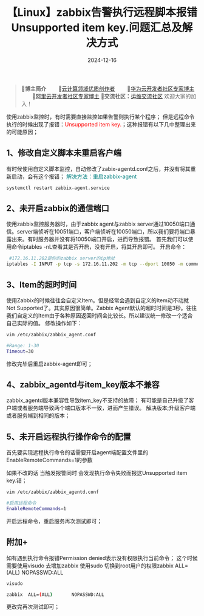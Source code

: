 ﻿---
title: 【Linux】zabbix告警执行远程脚本报错Unsupported item key.问题汇总及解决方式
icon: circle-info
order: 1
category:
  - Linux
  - zabbix
  - 服务器监控
tag:
  - Linux
  - zabbix
  - 服务器监控
  - 运维
pageview: false
date: 2024-12-16
comment: false
breadcrumb: false
---

>🍁**博主简介**
>&emsp;&emsp;🏅[云计算领域优质创作者](https://blog.csdn.net/liu_chen_yang?type=blog)
>&emsp;&emsp;🏅[华为云开发者社区专家博主](https://bbs.huaweicloud.com/community/myblog)
>&emsp;&emsp;🏅[阿里云开发者社区专家博主](https://developer.aliyun.com/my?spm=a2c6h.13148508.setting.3.21fc4f0eCmz1v3#/article?_k=zooqoz)
>💊**交流社区：**[运维交流社区](https://bbs.csdn.net/forums/lcy) 欢迎大家的加入！
>


使用zabbix监控时，有时需要直接监控如果告警则执行某个程序；
但是远程命令执行的时候出现了报错：<font color=red>Unsupported item key.</font>；这种报错有以下几中整理出来的可能原因；

## 1、修改自定义脚本未重启客户端
有时候使用自定义脚本监控，自动修改了zabix-agentd.conf之后，并没有将其重新启动，会有这个报错；
<font color=teal>解决方法：重启zabbix-agent</font>

```bash
systemctl restart zabbix-agent.service
```
## 2、未开启zabbix的通信端口
使用zabbix监控服务器时，由于zabbix agent与zabbix server通过10050端口通信。server端侦听在10051端口，客户端侦听在10050端口，所以我们要将端口暴露出来。有时服务器并没有将10050端口开启，进而导致报错。
首先我们可以使用命令iptables -nL查看其是否开启，没有开启，将其开启即可。
开启命令：

```bash
 #172.16.11.202是你的zabbix server的ip地址
iptables -I INPUT -p tcp -s 172.16.11.202 -m tcp --dport 10050 -m comment --comment "zabbix_agentd listen 10050" -j ACCEPT
```
## 3、Item的超时时间
使用Zabbix的时候往往会自定义Item。但是经常会遇到自定义的Item动不动就Not Supported了。其实原因很简单。Zabbix Agent默认的超时时间是3秒。往往我们自定义的Item由于各种原因返回时间会比较长。所以建议统一修改一个适合自己实际的值。
修改操作如下：

```bash
vim /etc/zabbix/zabbix_agent.conf

#Range: 1-30
Timeout=30
```
修改完毕后重启zabbix-agent即可；

## 4、zabbix_agentd与item_key版本不兼容
zabbix_agentd版本兼容性导致item_key不支持的故障；
有可能是自己升级了客户端或者服务端导致两个端口版本不一致，进而产生错误。
解决版本;升级客户端或者服务端到相同的版本；

## 5、未开启远程执行操作命令的配置
首先要实现远程执行命令的话需要开启agent端配置文件里的EnableRemoteCommands=1的参数

如果不改的话 当触发报警同时 会发现执行命令失败而报这Unsupported item key.错；

```bash
vim /etc/zabbix/zabbix_agentd.conf

#启用远程命令
EnableRemoteCommands=1
```
开启远程命令，重启服务再次测试即可；


## 附加+
如有遇到执行命令报错Permission denied表示没有权限执行当前命令；
这个时候需要使用visudo 去增加zabbix 使用sudo 切换到root用户的权限zabbix  ALL=(ALL)       NOPASSWD:ALL

```bash
visudo

zabbix  ALL=(ALL)       NOPASSWD:ALL
```
更改完再次测试即可；
